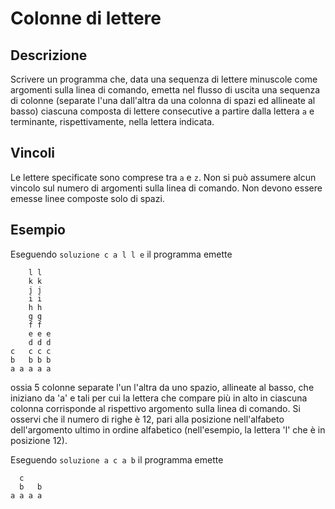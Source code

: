 Colonne di lettere
==================

Descrizione
-----------

Scrivere un programma che, data una sequenza di lettere minuscole come argomenti
sulla linea di comando, emetta nel flusso di uscita una sequenza di colonne
(separate l'una dall'altra da una colonna di spazi ed allineate al basso)
ciascuna composta di lettere consecutive a partire dalla lettera `a` e
terminante, rispettivamente, nella lettera indicata.


Vincoli
-------

Le lettere specificate sono comprese tra `a` e `z`. Non si può assumere alcun
vincolo sul numero di argomenti sulla linea di comando. Non devono essere
emesse linee composte solo di spazi.


Esempio
-------

Eseguendo `soluzione c a l l e` il programma emette

	    l l
	    k k
	    j j
	    i i
	    h h
	    g g
	    f f
	    e e e
	    d d d
	c   c c c
	b   b b b
	a a a a a

ossia 5 colonne separate l'un l'altra da uno spazio, allineate al basso, che
iniziano da 'a' e tali per cui la lettera che compare più in alto in ciascuna
colonna corrisponde al rispettivo argomento sulla linea di comando. Si osservi
che il numero di righe è 12, pari alla posizione nell'alfabeto dell'argomento
ultimo in ordine alfabetico (nell'esempio, la lettera 'l' che è in posizione
12).

Eseguendo `soluzione a c a b` il programma emette

	  c
	  b   b
	a a a a
